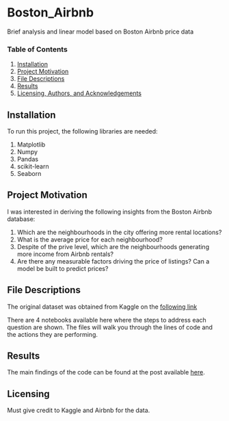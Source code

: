 # Boston_Airbnb
Brief analysis and linear model based on Boston Airbnb price data

### Table of Contents

1. [Installation](#installation)
2. [Project Motivation](#motivation)
3. [File Descriptions](#files)
4. [Results](#results)
5. [Licensing, Authors, and Acknowledgements](#licensing)

## Installation <a name="installation"></a>

To run this project, the following libraries are needed:

1. Matplotlib
2. Numpy
3. Pandas
4. scikit-learn
5. Seaborn

## Project Motivation<a name="motivation"></a>

I was interested in deriving the following insights from the Boston Airbnb database:

1. Which are the neighbourhoods in the city offering more rental locations?
2. What is the average price for each neighbourhood?
3. Despite of the prive level, which are the neighbourhoods generating more income from Airbnb rentals?
4. Are there any measurable factors driving the price of listings? Can a model be built to predict prices?

## File Descriptions <a name="files"></a>

The original dataset was obtained from Kaggle on the [following link](https://www.kaggle.com/datasets/airbnb/boston)

There are 4 notebooks available here where the steps to address each question are shown. The files will walk you through the lines of code and the actions they are performing. 

## Results<a name="results"></a>

The main findings of the code can be found at the post available [here](https://medium.com/@mreyes9406/how-much-will-you-make-by-renting-your-place-in-boston-6e4749f33a62).

## Licensing

Must give credit to Kaggle and Airbnb for the data.  
